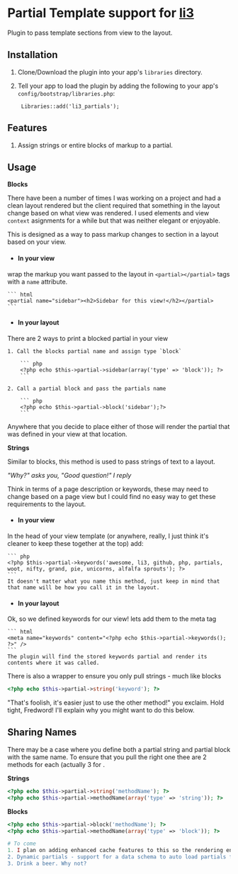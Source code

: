 # Partial Template support for [li3](http://lithify.me)
Plugin to pass template sections from view to the layout.

## Installation
1. Clone/Download the plugin into your app's ``libraries`` directory.
2. Tell your app to load the plugin by adding the following to your app's ``config/bootstrap/libraries.php``:

        Libraries::add('li3_partials');

## Features
1. Assign strings or entire blocks of markup to a partial.

## Usage
__Blocks__

There have been a number of times I was working on a project and had a clean layout rendered but the client required that something in the layout change based on what view was rendered. I used elements and view `context` asignments for a while but that was neither elegant or enjoyable.

This is designed as a way to pass markup changes to section in a layout based on your view.

* #### In your view
wrap the markup you want passed to the layout in `<partial></partial>` tags with a `name` attribute.

	``` html
	<partial name="sidebar"><h2>Sidebar for this view!</h2></partial>
	```

* #### In your layout
There are 2 ways to print a blocked partial in your view

	1. Call the blocks partial name and assign type `block`

		``` php
		<?php echo $this->partial->sidebar(array('type' => 'block')); ?>
		```

	2. Call a partial block and pass the partials name
	
		```	php	
		<?php echo $this->partial->block('sidebar');?>
		```

Anywhere that you decide to place either of those will render the partial that was defined in your view at that location.

__Strings__

Similar to blocks, this method is used to pass strings of text to a layout. 

_"Why?" asks you, "Good question!" I reply_

Think in terms of a page description or keywords, these may need to change based on a page view but I could find no easy way to get these requirements to the layout.

* #### In your view
In the head of your view template (or anywhere, really, I just think it's cleaner to keep these together at the top) add:

	``` php
	<?php $this->partial->keywords('awesome, li3, github, php, partials, woot, nifty, grand, pie, unicorns, alfalfa sprouts'); ?>
	```
	It doesn't matter what you name this method, just keep in mind that that name will be how you call it in the layout.

* #### In your layout
Ok, so we defined keywords for our view! lets add them to the meta tag

	``` html
	<meta name="keywords" content="<?php echo $this->partial->keywords(); ?>" />
	```
	The plugin will find the stored keywords partial and render its contents where it was called.

There is also a wrapper to ensure you only pull strings - much like blocks

``` php
<?php echo $this->partial->string('keyword'); ?>
```

"That's foolish, it's easier just to use the other method!" you exclaim.
Hold tight, Fredword! I'll explain why you might want to do this below.

## Sharing Names

There may be a case where you define both a partial string and partial block with the same name.
To ensure that you pull the right one thee are 2 methods for each (actually 3 for .

__Strings__

```php
<?php echo $this->partial->string('methodName'); ?>
<?php echo $this->partial->methodName(array('type' => 'string')); ?>
```

__Blocks__

```php
<?php echo $this->partial->block('methodName'); ?>
<?php echo $this->partial->methodName(array('type' => 'block')); ?>

# To come
1. I plan on adding enhanced cache features to this so the rendering engine isn't constantly parsing templates for partials
2. Dynamic partials - support for a data schema to auto load partials from a database.
3. Drink a beer. Why not?
```